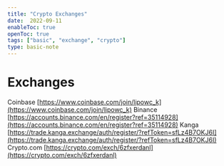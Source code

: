 ```yaml
---
title: "Crypto Exchanges"
date:  2022-09-11
enableToc: true
openToc: true
tags: ["basic", "exchange", "crypto"]
type: basic-note
---
```

# Exchanges
Coinbase [https://www.coinbase.com/join/lipowc_k](https://www.coinbase.com/join/lipowc_k)
Binance [https://accounts.binance.com/en/register?ref=35114928](https://accounts.binance.com/en/register?ref=35114928)
Kanga [https://trade.kanga.exchange/auth/register/?refToken=sfLz4B7OKJ6I](https://trade.kanga.exchange/auth/register/?refToken=sfLz4B7OKJ6I)
Crypto.com [https://crypto.com/exch/6zfxerdanl](https://crypto.com/exch/6zfxerdanl)